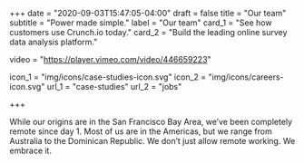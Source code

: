 +++
date = "2020-09-03T15:47:05-04:00"
draft = false
title = "Our team"
subtitle = "Power made simple."
label = "Our team"
card_1 = "See how customers use Crunch.io today."
card_2 = "Build the leading online survey data analysis platform."

video = "https://player.vimeo.com/video/446659223"

icon_1 = "img/icons/case-studies-icon.svg"
icon_2 = "img/icons/careers-icon.svg"
url_1 = "case-studies"
url_2 = "jobs"

+++

While our origins are in the San Francisco Bay Area, we’ve been completely remote since day 1. Most of us are in the Americas, but we range from Australia to the Dominican Republic. We don’t just allow remote working. We embrace it. 
